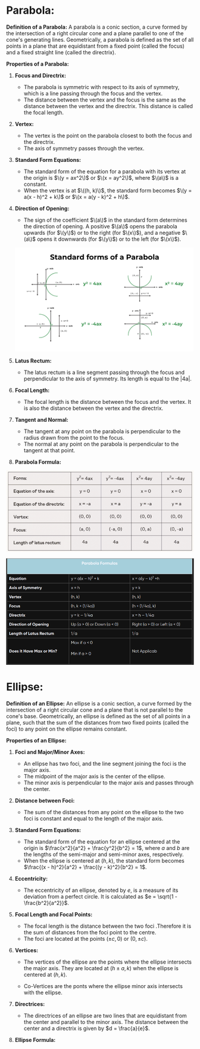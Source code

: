 # Parabola:

**Definition of a Parabola:**
A parabola is a conic section, a curve formed by the intersection of a right circular cone and a plane parallel to one of the cone's generating lines. Geometrically, a parabola is defined as the set of all points in a plane that are equidistant from a fixed point (called the focus) and a fixed straight line (called the directrix).

**Properties of a Parabola:**

1. **Focus and Directrix:**
   - The parabola is symmetric with respect to its axis of symmetry, which is a line passing through the focus and the vertex.
   - The distance between the vertex and the focus is the same as the distance between the vertex and the directrix. This distance is called the focal length.

2. **Vertex:**
   - The vertex is the point on the parabola closest to both the focus and the directrix.
   - The axis of symmetry passes through the vertex.

3. **Standard Form Equations:**
   - The standard form of the equation for a parabola with its vertex at the origin is $\(y = ax^2\)$ or $\(x = ay^2\)$, where $\(a\)$ is a constant.
   - When the vertex is at $\((h, k)\)$, the standard form becomes $\(y = a(x - h)^2 + k\)$ or $\(x = a(y - k)^2 + h\)$.

4. **Direction of Opening:**
   - The sign of the coefficient $\(a\)$ in the standard form determines the direction of opening. A positive $\(a\)$ opens the parabola upwards (for $\(y\)$) or to the right (for $\(x\)$), and a negative $\(a\)$ opens it downwards (for $\(y\)$) or to the left (for $\(x\)$).

   ![Alt text](image.png)

5. **Latus Rectum:**
   - The latus rectum is a line segment passing through the focus and perpendicular to the axis of symmetry. Its length is equal to the |4a|.

6. **Focal Length:**
   - The focal length is the distance between the focus and the vertex. It is also the distance between the vertex and the directrix.

7. **Tangent and Normal:**
   - The tangent at any point on the parabola is perpendicular to the radius drawn from the point to the focus.
   - The normal at any point on the parabola is perpendicular to the tangent at that point.

8. **Parabola Formula:**

![Alt text](image-1.png)

![Alt text](image-2.png)



# Ellipse:

**Definition of an Ellipse:**
An ellipse is a conic section, a curve formed by the intersection of a right circular cone and a plane that is not parallel to the cone's base. Geometrically, an ellipse is defined as the set of all points in a plane, such that the sum of the distances from two fixed points (called the foci) to any point on the ellipse remains constant.

**Properties of an Ellipse:**

1. **Foci and Major/Minor Axes:**
   - An ellipse has two foci, and the line segment joining the foci is the major axis.
   - The midpoint of the major axis is the center of the ellipse.
   - The minor axis is perpendicular to the major axis and passes through the center.

2. **Distance between Foci:**
   - The sum of the distances from any point on the ellipse to the two foci is constant and equal to the length of the major axis.

3. **Standard Form Equations:**
   - The standard form of the equation for an ellipse centered at the origin is $\frac{x^2}{a^2} + \frac{y^2}{b^2} = 1$, where $a$ and $b$ are the lengths of the semi-major and semi-minor axes, respectively.
   - When the ellipse is centered at $(h, k)$, the standard form becomes $\frac{(x - h)^2}{a^2} + \frac{(y - k)^2}{b^2} = 1$.

4. **Eccentricity:**
   - The eccentricity of an ellipse, denoted by $e$, is a measure of its deviation from a perfect circle. It is calculated as $e = \sqrt{1 - \frac{b^2}{a^2}}$.

5. **Focal Length and Focal Points:**
   - The focal length is the distance between the two foci .Therefore it is the sum of distances from the foci point to the centre.
   - The foci are located at the points $(\pm c, 0)$ or $(0, \pm c)$.

6. **Vertices:**
   - The vertices of the ellipse are the points where the ellipse intersects the major axis. They are located at $(h \pm a, k)$ when the ellipse is centered at $(h, k)$.
   
   - Co-Vertices are the ponts where the ellipse minor axis intersects with the ellipse.

7. **Directrices:**
   - The directrices of an ellipse are two lines that are equidistant from the center and parallel to the minor axis. The distance between the center and a directrix is given by $d = \frac{a}{e}$.

8. **Ellipse Formula:**

   